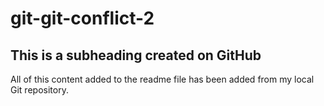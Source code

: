 # git-git-conflict-2

## This is a subheading created on GitHub

All of this content added to the readme file has been added from my local Git repository.
